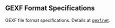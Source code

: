 ## GEXF Format Specifications

GEXF file format specifications. Details at  [gexf.net](http://gexf.net).
